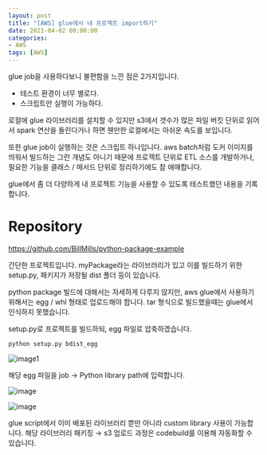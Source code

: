 ```yaml
---
layout: post
title: "[AWS] glue에서 내 프로젝트 import하기"
date: 2021-04-02 00:00:00
categories:
- AWS
tags: [AWS]
---
```


glue job을 사용하다보니 불편함을 느낀 점은 2가지입니다.

- 테스트 환경이 너무 별로다.
- 스크립트만 실행이 가능하다.

로컬에 glue 라이브러리를 설치할 수 있지만 s3에서 갯수가 많은 파일 버킷 단위로 읽어서 spark 연산을 돌린다거나 하면 웬만한 로컬에서는 아쉬운 속도를 보입니다.

또한 glue job이 실행하는 것은 스크립트 하나입니다. aws batch처럼 도커 이미지를 띄워서 빌드하는 그런 개념도 아니기 때문에 프로젝트 단위로 ETL 소스를 개발하거나, 필요한 기능을 클래스 / 메서드 단위로 정리하기에도 참 애매합니다.

glue에서 좀 더 다양하게 내 프로젝트 기능을 사용할 수 있도록 테스트했던 내용을 기록합니다.



# Repository

https://github.com/BillMills/python-package-example

간단한 프로젝트입니다. myPackage라는 라이브러리가 있고 이를 빌드하기 위한 setup.py, 패키지가 저장될 dist 폴더 등이 있습니다.

python package 빌드에 대해서는 자세하게 다루지 않지만, aws glue에서 사용하기 위해서는 egg / whl 형태로 업로드해야 합니다. tar 형식으로 빌드했을때는 glue에서 인식하지 못했습니다.

setup.py로 프로젝트를 빌드하되, egg 파일로 압축하겠습니다.

```shell
python setup.py bdist_egg
```

![image1](https://s3.us-west-2.amazonaws.com/secure.notion-static.com/ad1414eb-5875-4149-afce-c8253c496750/Untitled.png?X-Amz-Algorithm=AWS4-HMAC-SHA256&X-Amz-Credential=AKIAT73L2G45O3KS52Y5%2F20210401%2Fus-west-2%2Fs3%2Faws4_request&X-Amz-Date=20210401T153058Z&X-Amz-Expires=86400&X-Amz-Signature=f5ae15d1b36153bcfcd492abdd8f1a5563daf9c16797d3ce84ec1ee84c5df1b0&X-Amz-SignedHeaders=host&response-content-disposition=filename%20%3D%22Untitled.png%22)



해당 egg 파일을 job -> Python library path에 입력합니다.

![image](https://user-images.githubusercontent.com/52685258/113318245-3b339a80-934b-11eb-966a-3f02bbe58ac7.png)



![image](https://user-images.githubusercontent.com/52685258/113318453-733add80-934b-11eb-920a-01dcf1d31e98.png)

glue script에서 이미 배포된 라이브러리 뿐만 아니라 custom library 사용이 가능합니다. 해당 라이브러리 패키징 → s3 업로드 과정은 codebuild를 이용해 자동화할 수 있습니다.

